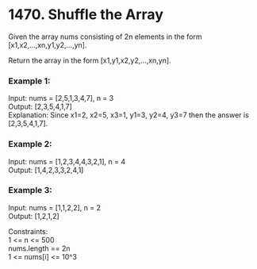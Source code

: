 # 1470. Shuffle the Array


Given the array nums consisting of 2n elements in the form [x1,x2,...,xn,y1,y2,...,yn].

Return the array in the form [x1,y1,x2,y2,...,xn,yn].

 
### Example 1:
Input: nums = [2,5,1,3,4,7], n = 3<br/>
Output: [2,3,5,4,1,7] <br/>
Explanation: Since x1=2, x2=5, x3=1, y1=3, y2=4, y3=7 then the answer is [2,3,5,4,1,7].<br/>


### Example 2:
Input: nums = [1,2,3,4,4,3,2,1], n = 4<br/>
Output: [1,4,2,3,3,2,4,1]<br/>


### Example 3:
Input: nums = [1,1,2,2], n = 2 <br/>
Output: [1,2,1,2]<br/>
 

Constraints:<br/>
1 <= n <= 500<br/>
nums.length == 2n<br/>
1 <= nums[i] <= 10^3<br/>